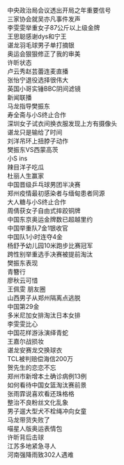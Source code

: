 中央政治局会议透出开局之年重要信号  
三家协会就吴亦凡事件发声  
李雯雯举重女子87公斤以上级金牌  
王思聪感谢dys和宁王  
谌龙羽毛球男子单打摘银  
奥运会狠狠修正了我的审美  
许昕状态  
卢云秀赵芸蕾连麦直播  
张怡宁退役选择很伟大  
英国小哥实锤BBC阴间滤镜  
新闻联播  
马龙指导樊振东  
寿全斋与小S终止合作  
深圳女子试衣间换衣服发现上方有摄像头  
谌龙只是输给了时间  
刘洋吊环上扭脖子动作  
樊振东VS西蒙高茨  
小S ins  
辣目洋子吃瓜  
杜丽人生赢家  
中国晋级乒乓球男团半决赛  
郑州疫情最初感染者与缅甸患者同源  
大人糖与小S终止合作  
周倩获女子自由式摔跤铜牌  
中国东京奥运金牌数已超越里约  
中国举重队7金1银收官  
中国队1小时连夺4金  
杨舒予幼儿园10米跑步比赛冠军  
跨性别举重选手决赛被提前淘汰  
樊振东表现  
青簪行  
廖秋云可惜  
王佩雯 朋友圈  
山西男子从郑州隔离点逃脱  
中国第29金  
多米尼加女排淘汰日本女排  
李雯雯比心  
中国花样游泳演绎青蛇  
王嘉尔战损妆  
谌龙安赛龙交换球衣  
TCL被判赔偿海信200万  
贺先生的恋恋不忘  
郑州市新增本土确诊病例13例  
如何看待中国女篮淘汰赛前景  
张雨霏说喜欢看还珠格格  
整治不良粉丝文化乱象  
男子遛大型犬不栓绳冲向女童  
马龙带货失败了  
喵星人版奥运表情包  
许昕背后击球  
江苏多地紧急寻人  
河南强降雨致302人遇难  
